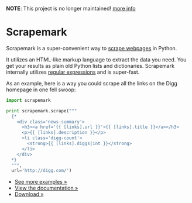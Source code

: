
**NOTE**: This project is no longer maintained! [more info](https://arshaw.com/2013/03/reflecting-on-scrapemark)

# Scrapemark

Scrapemark is a super-convenient way to [scrape webpages](http://en.wikipedia.org/wiki/Web_scraping) in Python.

It utilizes an HTML-like markup language to extract the data you need. You get your results as plain old Python lists and dictionaries. Scrapemark internally utilizes [regular expressions](http://en.wikipedia.org/wiki/Regular_expression) and is super-fast.

As an example, here is a way you could scrape all the links on the Digg homepage in one fell swoop:

```py
import scrapemark

print scrapemark.scrape("""
  {*
    <div class='news-summary'>
      <h3><a href='{{ [links].url }}'>{{ [links].title }}</a></h3>
      <p>{{ [links].description }}</p>
      <li class='digg-count'>
        <strong>{{ [links].diggs|int }}</strong>
      </li>
    </div>
  *}
  """,
  url='http://digg.com/')
```

- [See more examples &raquo;](EXAMPLES.md)
- [View the documentation &raquo;](DOCS.md)
- [Download &raquo;](https://github.com/arshaw/scrapemark/releases)
